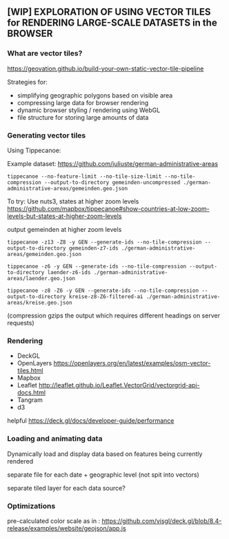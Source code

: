 ## [WIP] EXPLORATION OF USING VECTOR TILES for RENDERING LARGE-SCALE DATASETS in the BROWSER

### What are vector tiles?
https://geovation.github.io/build-your-own-static-vector-tile-pipeline


Strategies for:
- simplifying geographic polygons based on visible area
- compressing large data for browser rendering
- dynamic browser styling / rendering using WebGL
- file structure for storing large amounts of data

### Generating vector tiles

Using Tippecanoe:

Example dataset: https://github.com/juliuste/german-administrative-areas

```
tippecanoe --no-feature-limit --no-tile-size-limit --no-tile-compression --output-to-directory gemeinden-uncompressed ./german-administrative-areas/gemeinden.geo.json
```
To try:
Use nuts3, states at higher zoom levels
https://github.com/mapbox/tippecanoe#show-countries-at-low-zoom-levels-but-states-at-higher-zoom-levels

output gemeinden at higher zoom levels
```
tippecanoe -z13 -Z8 -y GEN --generate-ids --no-tile-compression --output-to-directory gemeinden-z7-ids ./german-administrative-areas/gemeinden.geo.json
```
```
tippecanoe -z6 -y GEN --generate-ids --no-tile-compression --output-to-directory laender-z6-ids ./german-administrative-areas/laender.geo.json
```

```
tippecanoe -z8 -Z6 -y GEN --generate-ids --no-tile-compression --output-to-directory kreise-z8-Z6-filtered-ai ./german-administrative-areas/kreise.geo.json
```

(compression gzips the output which requires different headings on server requests)


### Rendering
- DeckGL 
- OpenLayers https://openlayers.org/en/latest/examples/osm-vector-tiles.html
- Mapbox 
- Leaflet http://leaflet.github.io/Leaflet.VectorGrid/vectorgrid-api-docs.html
- Tangram
- d3 

helpful https://deck.gl/docs/developer-guide/performance

### Loading and animating data
Dynamically load and display data based on features being currently rendered

separate file for each date + geographic level (not spit into vectors)

separate tiled layer for each data source?

### Optimizations
pre-calculated color scale as in : https://github.com/visgl/deck.gl/blob/8.4-release/examples/website/geojson/app.js
